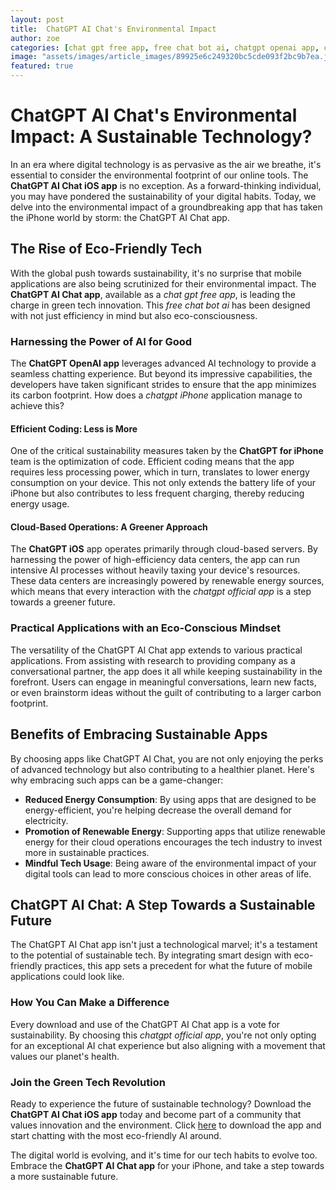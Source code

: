```yaml
---
layout: post
title:  ChatGPT AI Chat's Environmental Impact
author: zoe
categories: [chat gpt free app, free chat bot ai, chatgpt openai app, chatgpt iphone, chatgpt for iphone, chatgpt ios, chatgpt official app]
image: "assets/images/article_images/89925e6c249320bc5cde093f2bc9b7ea.jpg"
featured: true
---
```


# ChatGPT AI Chat's Environmental Impact: A Sustainable Technology?

In an era where digital technology is as pervasive as the air we breathe, it's essential to consider the environmental footprint of our online tools. The **ChatGPT AI Chat iOS app** is no exception. As a forward-thinking individual, you may have pondered the sustainability of your digital habits. Today, we delve into the environmental impact of a groundbreaking app that has taken the iPhone world by storm: the ChatGPT AI Chat app.

## The Rise of Eco-Friendly Tech

With the global push towards sustainability, it's no surprise that mobile applications are also being scrutinized for their environmental impact. The **ChatGPT AI Chat app**, available as a *chat gpt free app*, is leading the charge in green tech innovation. This *free chat bot ai* has been designed with not just efficiency in mind but also eco-consciousness.

### Harnessing the Power of AI for Good

The **ChatGPT OpenAI app** leverages advanced AI technology to provide a seamless chatting experience. But beyond its impressive capabilities, the developers have taken significant strides to ensure that the app minimizes its carbon footprint. How does a *chatgpt iPhone* application manage to achieve this?

#### Efficient Coding: Less is More

One of the critical sustainability measures taken by the **ChatGPT for iPhone** team is the optimization of code. Efficient coding means that the app requires less processing power, which in turn, translates to lower energy consumption on your device. This not only extends the battery life of your iPhone but also contributes to less frequent charging, thereby reducing energy usage.

#### Cloud-Based Operations: A Greener Approach

The **ChatGPT iOS** app operates primarily through cloud-based servers. By harnessing the power of high-efficiency data centers, the app can run intensive AI processes without heavily taxing your device's resources. These data centers are increasingly powered by renewable energy sources, which means that every interaction with the *chatgpt official app* is a step towards a greener future.

### Practical Applications with an Eco-Conscious Mindset

The versatility of the ChatGPT AI Chat app extends to various practical applications. From assisting with research to providing company as a conversational partner, the app does it all while keeping sustainability in the forefront. Users can engage in meaningful conversations, learn new facts, or even brainstorm ideas without the guilt of contributing to a larger carbon footprint.

## Benefits of Embracing Sustainable Apps

By choosing apps like ChatGPT AI Chat, you are not only enjoying the perks of advanced technology but also contributing to a healthier planet. Here's why embracing such apps can be a game-changer:

- **Reduced Energy Consumption**: By using apps that are designed to be energy-efficient, you're helping decrease the overall demand for electricity.
- **Promotion of Renewable Energy**: Supporting apps that utilize renewable energy for their cloud operations encourages the tech industry to invest more in sustainable practices.
- **Mindful Tech Usage**: Being aware of the environmental impact of your digital tools can lead to more conscious choices in other areas of life.

## ChatGPT AI Chat: A Step Towards a Sustainable Future

The ChatGPT AI Chat app isn't just a technological marvel; it's a testament to the potential of sustainable tech. By integrating smart design with eco-friendly practices, this app sets a precedent for what the future of mobile applications could look like.

### How You Can Make a Difference

Every download and use of the ChatGPT AI Chat app is a vote for sustainability. By choosing this *chatgpt official app*, you're not only opting for an exceptional AI chat experience but also aligning with a movement that values our planet's health.

### Join the Green Tech Revolution

Ready to experience the future of sustainable technology? Download the **ChatGPT AI Chat iOS app** today and become part of a community that values innovation and the environment. Click [here](https://apps.apple.com/us/app/ai-ask-chat-with-ai-bots/id6472484891) to download the app and start chatting with the most eco-friendly AI around.

The digital world is evolving, and it's time for our tech habits to evolve too. Embrace the **ChatGPT AI Chat app** for your iPhone, and take a step towards a more sustainable future.